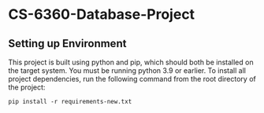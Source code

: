 # CS-6360-Database-Project

## Setting up Environment

This project is built using python and pip, which should both be installed on the target system. You must be running python 3.9 or earlier. To install all project dependencies, run the following command from the root directory of the project:

```
pip install -r requirements-new.txt
```

